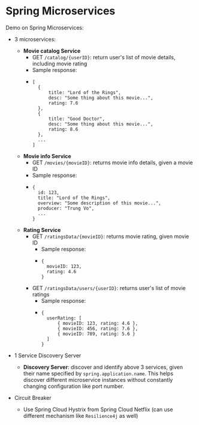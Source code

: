 # Spring Microservices

Demo on Spring Microservices:

- 3 microservices:

  - **Movie catalog Service**
    - GET `/catalog/{userID}`: return user's list of movie details, including movie rating
    - Sample response:
    - ```
      [
        {
            title: "Lord of the Rings",
            desc: "Some thing about this movie...",
            rating: 7.6
        },
        {
            title: "Good Doctor",
            desc: "Some thing about this movie...",
            rating: 8.6
        },
        ...
      ]
      ```
  - **Movie info Service**
    - GET `/movies/{movieID}`: returns movie info details, given a movie ID
    - Sample response:
    - ```
      {
        id: 123,
        title: "Lord of the Rings",
        overview: "Some description of this movie...",
        producer: "Trung Vo",
        ...
      }
      ```
  - **Rating Service**
    - GET `/ratingsData/{movieID}`: returns movie rating, given movie ID
      - Sample response:
      - ```
        {
          movieID: 123,
          rating: 4.6
        }
        ```
    - GET `/ratingsData/users/{userID}`: returns user's list of movie ratings
      - Sample response:
      - ```
        {
          userRating: [
              { movieID: 123, rating: 4.6 },
              { movieID: 456, rating: 7.6 },
              { movieID: 789, rating: 5.6 }
          ]
        }
        ```

- 1 Service Discovery Server

  - **Discovery Server**: discover and identify above 3 services, given their name specified by `spring.application.name`. This helps discover different microservice instances without constantly changing configuration like port number.

- Circuit Breaker
  - Use Spring Cloud Hystrix from Spring Cloud Netflix (can use different mechanism like `Resilience4j` as well)
